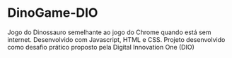# DinoGame-DIO
Jogo do Dinossauro semelhante ao jogo do Chrome quando está sem internet. Desenvolvido com Javascript, HTML e CSS. Projeto desenvolvido como desafio prático proposto pela Digital Innovation One (DIO)  
